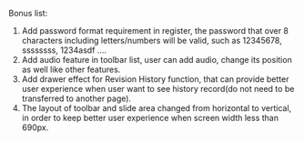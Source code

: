 Bonus list:
1. Add password format requirement in register, the password that over 8 characters including letters/numbers will be valid, such as 12345678, ssssssss, 1234asdf ....
2. Add audio feature in toolbar list, user can add audio, change its position as well like other features.
3. Add drawer effect for Revision History function, that can provide better user experience when user want to see history record(do not need to be transferred to another page).
4. The layout of toolbar and slide area changed from horizontal to vertical, in order to keep better user experience when screen width less than 690px.
